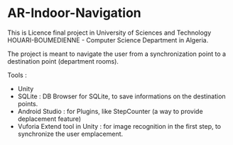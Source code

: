 # AR-Indoor-Navigation
This is Licence final project in University of Sciences and Technology HOUARI-BOUMEDIENNE - Computer Science Department in Algeria.

The project is meant to navigate the user from a synchronization point to a destination point (department rooms).

Tools : 
  - Unity
  - SQLite : DB Browser for SQLite, to save informations on the destination points.
  - Android Studio : for Plugins, like StepCounter (a way to provide deplacement feature)
  - Vuforia Extend tool in Unity : for image recognition in the first step, to synchronize the user emplacement.

